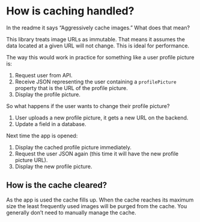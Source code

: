 # How is caching handled?

In the readme it says “Aggressively cache images.” What does that mean?

This library treats image URLs as immutable. That means it assumes the data located at a given URL will not change. This is ideal for performance.

The way this would work in practice for something like a user profile picture is:

1. Request user from API.
1. Receive JSON representing the user containing a `profilePicture` property that is the URL of the profile picture.
1. Display the profile picture.

So what happens if the user wants to change their profile picture?

1. User uploads a new profile picture, it gets a new URL on the backend.
1. Update a field in a database.

Next time the app is opened:

1. Display the cached profile picture immediately.
1. Request the user JSON again (this time it will have the new profile picture URL).
1. Display the new profile picture.

## How is the cache cleared?

As the app is used the cache fills up. When the cache reaches its maximum size the least frequently used images will be purged from the cache. You generally don’t need to manually manage the cache.
